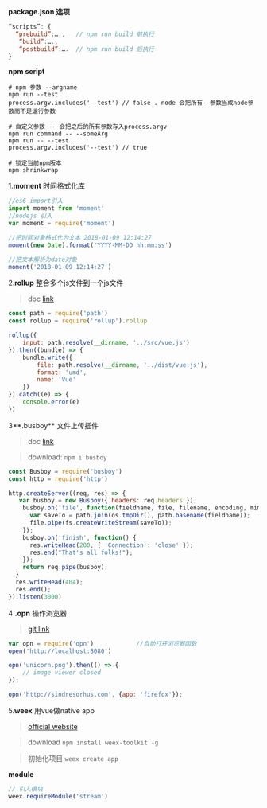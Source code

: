 **package.json 选项**

```js
“scripts”: {
  “prebuild”:….,   // npm run build 前执行
   “build”:….,
   “postbuild”:….  // npm run build 后执行
}
```



**npm script**

```shell
# npm 参数 --argname
npm run --test 
process.argv.includes('--test') // false . node 会把所有--参数当成node参数而不是运行参数

# 自定义参数 -- 会把之后的所有参数存入process.argv
npm run command -- --someArg 
npm run -- --test 
process.argv.includes('--test') // true

# 锁定当前npm版本
npm shrinkwrap 
```



1.**moment** 时间格式化库

```js
//es6 import引入
import moment from 'moment' 
//nodejs 引入
var moment = require('moment')

//把时间对象格式化为文本 2018-01-09 12:14:27
moment(new Date).format('YYYY-MM-DD hh:mm:ss')

//把文本解析为date对象   
moment('2018-01-09 12:14:27')
```



2.**rollup**   整合多个js文件到一个js文件

> doc [link](https://github.com/rollup/rollup#quick-start-guide)

```js
const path = require('path')
const rollup = require('rollup').rollup

rollup({
	input: path.resolve(__dirname, '../src/vue.js')
}).then((bundle) => {
	bundle.write({
		file: path.resolve(__dirname, '../dist/vue.js'),
		format: 'umd',
		name: 'Vue'
	})
}).catch((e) => {
	console.error(e)
})
```



3**.busboy**  文件上传插件

> doc [link](https://github.com/mscdex/busboy)

> download: `npm i busboy`

```js
const Busboy = require('busboy')
const http = require('http')

http.createServer((req, res) => {
   var busboy = new Busboy({ headers: req.headers });
    busboy.on('file', function(fieldname, file, filename, encoding, mimetype) {
      var saveTo = path.join(os.tmpDir(), path.basename(fieldname));
      file.pipe(fs.createWriteStream(saveTo));
    });
    busboy.on('finish', function() {
      res.writeHead(200, { 'Connection': 'close' });
      res.end("That's all folks!");
    });
    return req.pipe(busboy);
  }
  res.writeHead(404);
  res.end();
}).listen(3000)
```



4 **.opn**    操作浏览器

> [git link](https://github.com/sindresorhus/opn)

```js
var opn = require('opn')            //自动打开浏览器函数
open('http://localhost:8080')

opn('unicorn.png').then(() => {
	// image viewer closed
});

opn('http://sindresorhus.com', {app: 'firefox'});


```



5.**weex** 用vue做native app

> [official website](http://weex.apache.org/cn/guide/)

> download `npm install weex-toolkit -g `

> 初始化项目 `weex create app`

**module**

```js
// 引入模块
weex.requireModule('stream')
```

​